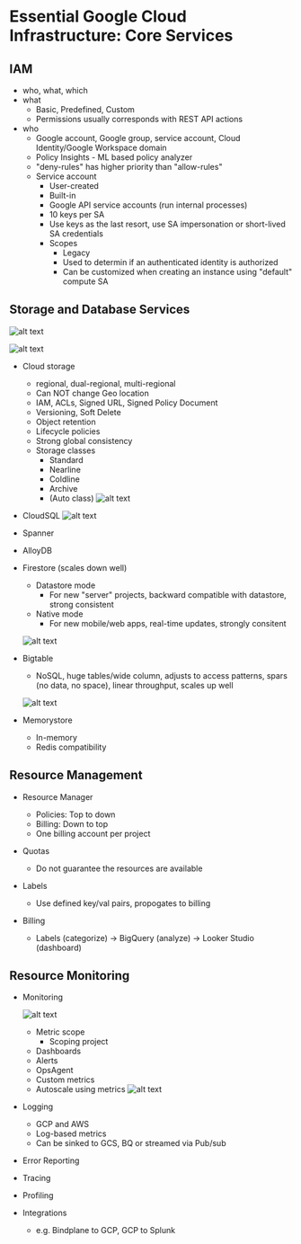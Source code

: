 # Essential Google Cloud Infrastructure: Core Services

## IAM

- who, what, which
- what
    - Basic, Predefined, Custom
    - Permissions usually corresponds with REST API actions
- who
    - Google account, Google group, service account, Cloud Identity/Google Workspace domain
    - Policy Insights - ML based policy analyzer
    - "deny-rules" has higher priority than "allow-rules"
    - Service account
        - User-created
        - Built-in
        - Google API service accounts (run internal processes)
        - 10 keys per SA
        - Use keys as the last resort, use SA impersonation or short-lived SA credentials
        - Scopes
            - Legacy
            - Used to determin if an authenticated identity is authorized
            - Can be customized when creating an instance using "default" compute SA

## Storage and Database Services

![alt text](../images/image-5.png)

![alt text](../images/image-6.png)

- Cloud storage
    - regional, dual-regional, multi-regional
    - Can NOT change Geo location
    - IAM, ACLs, Signed URL, Signed Policy Document
    - Versioning, Soft Delete
    - Object retention
    - Lifecycle policies
    - Strong global consistency
    - Storage classes
        - Standard
        - Nearline
        - Coldline
        - Archive
        - (Auto class)
    ![alt text](../images/image-7.png)

- CloudSQL
    ![alt text](../images/image-8.png)

- Spanner

- AlloyDB

- Firestore (scales down well)
    - Datastore mode
        - For new "server" projects, backward compatible with datastore, strong consistent
    - Native mode
        - For new mobile/web apps, real-time updates, strongly consitent

    ![alt text](../images/image-9.png)

- Bigtable
    - NoSQL, huge tables/wide column, adjusts to access patterns, spars (no data, no space), linear throughput, scales up well

    ![alt text](../images/image-10.png)

- Memorystore
    - In-memory
    - Redis compatibility

## Resource Management

- Resource Manager
    - Policies: Top to down
    - Billing: Down to top
    - One billing account per project

- Quotas
    - Do not guarantee the resources are available

- Labels
    - Use defined key/val pairs, propogates to billing

- Billing
    - Labels (categorize) -> BigQuery (analyze) -> Looker Studio (dashboard)

## Resource Monitoring

- Monitoring

    ![alt text](../images/image-11.png)

    - Metric scope
        - Scoping project
    - Dashboards
    - Alerts
    - OpsAgent
    - Custom metrics
    - Autoscale using metrics
        ![alt text](../images/image-12.png)

- Logging
    - GCP and AWS
    - Log-based metrics
    - Can be sinked to GCS, BQ or streamed via Pub/sub

- Error Reporting

- Tracing

- Profiling

- Integrations
    - e.g. Bindplane to GCP, GCP to Splunk
